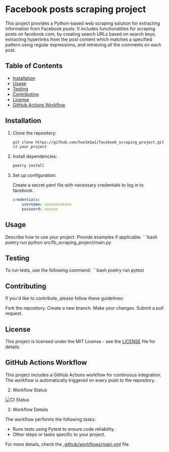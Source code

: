# Facebook posts scraping project

This project provides a Python-based web scraping solution for extracting information from Facebook posts. It includes functionalities for scraping posts on facebook.com, by creating search URLs based on search keys, extracting hyperlinks from the post content which matches a specified pattern using regular expressions, and retrieving all the comments on each post.

## Table of Contents

- [Installation](#installation)
- [Usage](#usage)
- [Testing](#testing)
- [Contributing](#contributing)
- [License](#license)
- [GitHub Actions Workflow](#GithubActionsWorkflow)

## Installation

1. Clone the repository:

   ```bash
   git clone https://github.com/huo1m1w1/facebook_scraping_project.git
   cd your_project

2. Install dependencies:


    ```bash
    poetry install

3. Set up configuration:

    Create a secret.yaml file with necessary credentials to log in to facebook.
    ```yaml
    credentials:
        username: xxxxxxxxxxxx
        password: xxxxxx


## Usage
Describe how to use your project. Provide examples if applicable.
    ```bash
    poetry run python src/fb_scraping_project/main.py


## Testing
To run tests, use the following command:
    ```bash
    poetry run pytest


## Contributing
If you'd like to contribute, please follow these guidelines:

Fork the repository.
Create a new branch.
Make your changes.
Submit a pull request.
## License
This project is licensed under the MIT License - see the [LICENSE](LICENSE.txt) file for details.

## GitHub Actions Workflow

This project includes a GitHub Actions workflow for continuous integration. The workflow is automatically triggered on every push to the repository.

2. Workflow Status

![CI Status](https://github.com/huo1m1w1/facebook_scraping_project/workflows/CI/badge.svg)

3. Workflow Details

The workflow performs the following tasks:

- Runs tests using Pytest to ensure code reliability.
- Other steps or tasks specific to your project.

For more details, check the [.github/workflows/main.yml](.github/workflows/main.yml) file.
